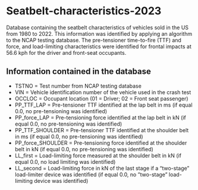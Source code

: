 # Seatbelt-characteristics-2023
Database containing the seatbelt characteristics of vehicles sold in the US from 1980 to 2022. This information was identified by applying an algorithm to the NCAP testing database. The pre-tensioner time-to-fire (TTF) and force, and load-limiting characteristics were identified for frontal impacts at 56.6 kph for the driver and front-seat occupants.

## Information contained in the database

+ TSTNO = Test number from NCAP testing database
+ VIN = Vehicle identification number of the vehicle used in the crash test
+ OCCLOC = Occupant location (01 = Driver; 02 = Front seat passenger)
+ PP_TTF_LAP =  Pre-tensioner TTF identified at the lap belt in ms (if equal 0.0, no pre-tensioning was identified)
+ PP_force_LAP = Pre-tensioning force identified at the lap belt in kN (if equal 0.0, no pre-tensioning was identified)
+ PP_TTF_SHOULDER = Pre-tensioner TTF identified at the shoulder belt in ms (if equal 0.0, no pre-tensioning was identified)
+ PP_force_SHOULDER = Pre-tensioning force identified at the shoulder belt in kN (if equal 0.0, no pre-tensioning was identified)
+ LL_first = Load-limiting force measured at the shoulder belt in kN (if equal 0.0, no load limiting was identified)
+ LL_second = Load-limiting force in kN of the last stage if a “two-stage” load-limiter device was identified (if equal 0.0, no ”two-stage” load-limiting device was identified)
